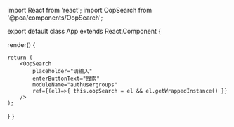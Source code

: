 import React from 'react';
import OopSearch from '@pea/components/OopSearch';

export default class App extends React.Component {
    
  render() {
  
    return (
        <OopSearch
            placeholder="请输入"
            enterButtonText="搜索"
            moduleName="authusergroups"
            ref={(el)=>{ this.oopSearch = el && el.getWrappedInstance() }}
        />
    );
  }
}